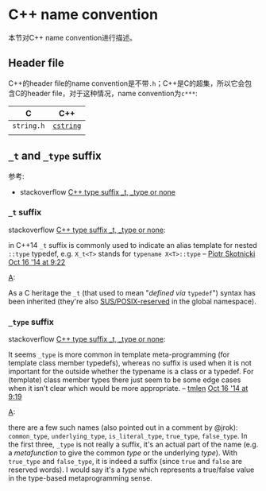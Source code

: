 # C++ name convention

本节对C++ name convention进行描述。



## Header file

C++的header file的name convention是不带`.h`；C++是C的超集，所以它会包含C的header file，对于这种情况，name convention为`c***`:

| C          | C++                                                      |
| ---------- | -------------------------------------------------------- |
| `string.h` | [`cstring`](http://www.cplusplus.com/reference/cstring/) |
|            |                                                          |





## `_t` and `_type` suffix

参考:

- stackoverflow [C++ type suffix _t, _type or none](https://stackoverflow.com/questions/26400352/c-type-suffix-t-type-or-none)

### `_t` suffix

stackoverflow [C++ type suffix _t, _type or none](https://stackoverflow.com/questions/26400352/c-type-suffix-t-type-or-none): 

in C++14 `_t` suffix is commonly used to indicate an alias template for nested `::type` typedef, e.g. `X_t<T>` stands for `typename X<T>::type` – [Piotr Skotnicki](https://stackoverflow.com/users/3953764/piotr-skotnicki) [Oct 16 '14 at 9:22](https://stackoverflow.com/questions/26400352/c-type-suffix-t-type-or-none#comment41451361_26400352)

[A](https://stackoverflow.com/a/26400432): 

As a C heritage the `_t` (that used to mean "*defined via* `typedef`") syntax has been inherited (they're also [SUS/POSIX-reserved](https://stackoverflow.com/a/3225396/1938163) in the global namespace).



### `_type` suffix

stackoverflow [C++ type suffix _t, _type or none](https://stackoverflow.com/questions/26400352/c-type-suffix-t-type-or-none): 

It seems `_type` is more common in template meta-programming (for template class member typedefs), whereas no suffix is used when it is not important for the outside whether the typename is a class or a typedef. For (template) class member types there just seem to be some edge cases when it isn't clear which would be more appropriate. – [tmlen](https://stackoverflow.com/users/4108376/tmlen) [Oct 16 '14 at 9:19](https://stackoverflow.com/questions/26400352/c-type-suffix-t-type-or-none#comment41451248_26400352) 



[A](https://stackoverflow.com/a/26400652):

there are a few such names (also pointed out in a comment by @jrok): `common_type`, `underlying_type`, `is_literal_type`, `true_type`, `false_type`. In the first three, `_type` is not really a suffix, it's an actual part of the name (e.g. a *metafunction* to give the common *type* or the underlying *type*). With `true_type` and `false_type`, it is indeed a suffix (since `true` and `false` are reserved words). I would say it's a *type* which represents a true/false value in the type-based metaprogramming sense.